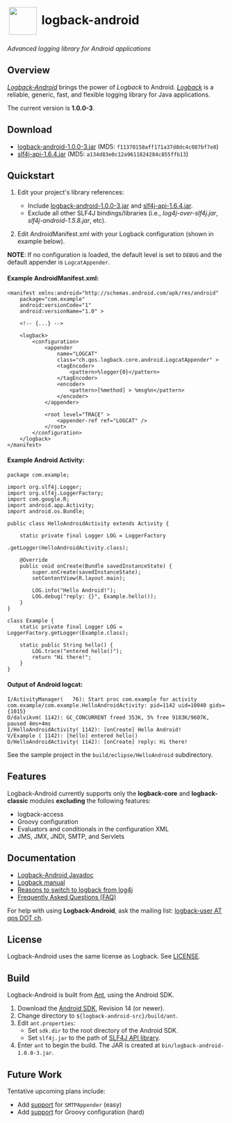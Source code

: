 <h1><a href="http://tony19.github.com/logback-android/"><img src="http://tony19.github.com/logback-android/img/lblogo-72x72.png" width="64" height="64" hspace="4" vspace="4" valign="middle"/></a> logback-android</h1>


*Advanced logging library for Android applications*


Overview
--------

[*Logback-Android*][3] brings the power of *Logback* to Android. [*Logback*][1] is a reliable, generic, fast, and flexible logging library for Java applications. 

The current version is **1.0.0-3**.

Download
--------
 * [logback-android-1.0.0-3.jar][13] (MD5: `f11370158aff171a37d8dc4c087bf7e8`)
 * [slf4j-api-1.6.4.jar][14] (MD5: `a134d83e0c12a9611824284c855ffb13`)

Quickstart
----------

 1. Edit your project's library references:

     * Include [logback-android-1.0.0-3.jar][13] and [slf4j-api-1.6.4.jar][14].
     * Exclude all other SLF4J bindings/libraries (i.e., *log4j-over-slf4j.jar*, *slf4j-android-1.5.8.jar*, etc).

 1. Edit AndroidManifest.xml with your Logback configuration (shown in example below).

**NOTE**: If no configuration is loaded, the default level is set to `DEBUG` and the default appender is `LogcatAppender`.

#### Example AndroidManifest.xml:

	<manifest xmlns:android="http://schemas.android.com/apk/res/android"
		package="com.example"
		android:versionCode="1"
		android:versionName="1.0" >
		
		<!-- {...} -->
		
		<logback>
			<configuration>
				<appender
					name="LOGCAT"
					class="ch.qos.logback.core.android.LogcatAppender" >
					<tagEncoder>
						<pattern>%logger{0}</pattern>
					</tagEncoder>
					<encoder>
						<pattern>[%method] > %msg%n</pattern>
					</encoder>
				</appender>
		
				<root level="TRACE" >
					<appender-ref ref="LOGCAT" />
				</root>
			</configuration>
		</logback>
	</manifest>


#### Example Android Activity:

	package com.example;
	
	import org.slf4j.Logger;
	import org.slf4j.LoggerFactory;
	import com.google.R;
	import android.app.Activity;
	import android.os.Bundle;
	
	public class HelloAndroidActivity extends Activity {
	
		static private final Logger LOG = LoggerFactory
										   .getLogger(HelloAndroidActivity.class);
										   
		@Override
		public void onCreate(Bundle savedInstanceState) {
			super.onCreate(savedInstanceState);
			setContentView(R.layout.main);
	
			LOG.info("Hello Android!");
			LOG.debug("reply: {}", Example.hello());
		}
	}
	
	class Example {
		static private final Logger LOG = LoggerFactory.getLogger(Example.class);
	  
		static public String hello() {
			LOG.trace("entered hello()");
			return "Hi there!";
		}
	}

#### Output of Android logcat:

	I/ActivityManager(   76): Start proc com.example for activity com.example/com.example.HelloAndroidActivity: pid=1142 uid=10040 gids={1015}
	D/dalvikvm( 1142): GC_CONCURRENT freed 353K, 5% free 9183K/9607K, paused 4ms+4ms
	I/HelloAndroidActivity( 1142): [onCreate] Hello Android!
	V/Example ( 1142): [hello] entered hello()
	D/HelloAndroidActivity( 1142): [onCreate] reply: Hi there!

See the sample project in the `build/eclipse/HelloAndroid` subdirectory.

Features
--------
Logback-Android currently supports only the **logback-core** and **logback-classic** modules **excluding** the following features:

* logback-access
* Groovy configuration
* Evaluators and conditionals in the configuration XML
* JMS, JMX, JNDI, SMTP, and Servlets

Documentation
-------------
* [Logback-Android Javadoc][8]
* [Logback manual][7]
* [Reasons to switch to logback from log4j][2]
* [Frequently Asked Questions (FAQ)][6]

For help with using **Logback-Android**, ask the mailing list: [logback-user AT qos DOT ch][9].

License
-------
Logback-Android uses the same license as Logback. See [LICENSE][12].

Build
-----
Logback-Android is built from [Ant][16], using the Android SDK.

1. Download the [Android SDK][15], Revision 14 (or newer).
2. Change directory to `${logback-android-src}/build/ant`.
2. Edit `ant.properties`:
	* Set `sdk.dir` to the root directory of the Android SDK.
	* Set `slf4j.jar` to the path of [SLF4J API library][14].
3. Enter `ant` to begin the build. The JAR is created at `bin/logback-android-1.0.0-3.jar`.


Future Work
-----------
Tentative upcoming plans include:

 * Add [support][10] for `SMTPAppender` (easy)
 * Add [support][11] for Groovy configuration (hard)

 [1]: http://logback.qos.ch
 [2]: http://logback.qos.ch/reasonsToSwitch.html
 [3]: http://tony19.github.com/logback-android
 [6]: http://logback.qos.ch/faq.html
 [7]: http://logback.qos.ch/manual/index.html
 [8]: http://tony19.github.com/logback-android/doc/1.0.0-3/
 [9]: mailto:logback-user@qos.ch
 [10]: http://stackoverflow.com/questions/2020088/sending-email-in-android-using-javamail-api-without-using-the-default-android-app
 [11]: http://thediscobot.blogspot.com/2009/07/howto-run-groovy-on-android.html
 [12]: https://github.com/tony19/logback-android/blob/master/LICENSE.md
 [13]: https://github.com/downloads/tony19/logback-android/logback-android-1.0.0-3.jar 
 [14]: https://github.com/downloads/tony19/logback-android/slf4j-api-1.6.4.jar
 [15]: http://developer.android.com/sdk/index.html
 [16]: http://ant.apache.org/
